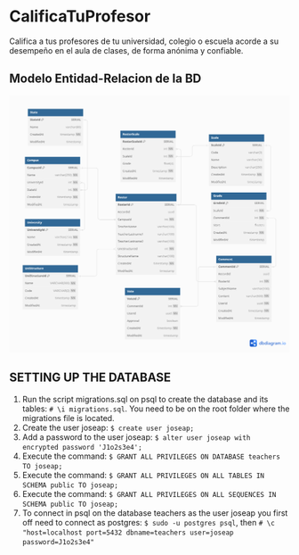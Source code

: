 # CalificaTuProfesor

Califica a tus profesores de tu universidad, colegio o escuela acorde a su desempeño en el aula de clases, de forma anónima y
confiable.

## Modelo Entidad-Relacion de la BD

![picture alt](https://github.com/JoseAP89/CalificaTuProfesor/blob/main/docs/ER-DB.png "entidad-relacion")

## SETTING UP THE DATABASE

1. Run the script migrations.sql on psql to create the database and its tables: `# \i migrations.sql`. You need to be on the root folder where the migrations file is located.
2. Create the user joseap: `$ create user joseap;`
3. Add a password to the user joseap: `$ alter user joseap with encrypted password 'J1o2s3e4';`
4. Execute the command: `$ GRANT ALL PRIVILEGES ON DATABASE teachers TO joseap;`
5. Execute the command: `$ GRANT ALL PRIVILEGES ON ALL TABLES IN SCHEMA public TO joseap;`
6. Execute the command: `$ GRANT ALL PRIVILEGES ON ALL SEQUENCES IN SCHEMA public TO joseap;`
7. To connect in psql on the database teachers as the user joseap you first off need to connect as postgres: `$ sudo -u postgres psql`, then `# \c "host=localhost port=5432 dbname=teachers user=joseap password=J1o2s3e4"`
